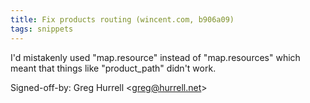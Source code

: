 ```yaml
---
title: Fix products routing (wincent.com, b906a09)
tags: snippets
---
```


I'd mistakenly used "map.resource" instead of "map.resources" which meant that things like "product_path" didn't work.

Signed-off-by: Greg Hurrell &lt;greg@hurrell.net&gt;
